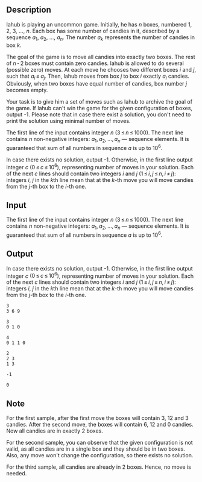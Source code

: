 ## Description

<div><p>Iahub is playing an uncommon game. Initially, he has <span class="tex-span"><i>n</i></span> boxes, numbered 1, 2, 3, <span class="tex-span">...</span>, <span class="tex-span"><i>n</i></span>. Each box has some number of candies in it, described by a sequence <span class="tex-span"><i>a</i><sub class="lower-index">1</sub></span>, <span class="tex-span"><i>a</i><sub class="lower-index">2</sub></span>, <span class="tex-span">...</span>, <span class="tex-span"><i>a</i><sub class="lower-index"><i>n</i></sub></span>. The number <span class="tex-span"><i>a</i><sub class="lower-index"><i>k</i></sub></span> represents the number of candies in box <span class="tex-span"><i>k</i></span>. </p><p>The goal of the game is to move all candies into <span class="tex-font-style-bf">exactly</span> two boxes. The rest of <span class="tex-span"><i>n</i> - 2</span> boxes must contain <span class="tex-font-style-bf">zero</span> candies. Iahub is allowed to do several (possible zero) moves. At each move he chooses two different boxes <span class="tex-span"><i>i</i></span> and <span class="tex-span"><i>j</i></span>, such that <span class="tex-span"><i>a</i><sub class="lower-index"><i>i</i></sub> ≤ <i>a</i><sub class="lower-index"><i>j</i></sub></span>. Then, Iahub moves from box <span class="tex-span"><i>j</i></span> to box <span class="tex-span"><i>i</i></span> exactly <span class="tex-span"><i>a</i><sub class="lower-index"><i>i</i></sub></span> candies. Obviously, when two boxes have equal number of candies, box number <span class="tex-span"><i>j</i></span> becomes empty.</p><p>Your task is to give him a set of moves such as Iahub to archive the goal of the game. If Iahub can't win the game for the given configuration of boxes, output -1. Please note that in case there exist a solution, you don't need to print the solution using minimal number of moves.</p></div><div class="input-specification"><p>The first line of the input contains integer <span class="tex-span"><i>n</i></span> (<span class="tex-span">3 ≤ <i>n</i> ≤ 1000</span>). The next line contains <span class="tex-span"><i>n</i></span> non-negative integers: <span class="tex-span"><i>a</i><sub class="lower-index">1</sub>, <i>a</i><sub class="lower-index">2</sub>, ..., <i>a</i><sub class="lower-index"><i>n</i></sub></span> — sequence elements. It is guaranteed that sum of all numbers in sequence <span class="tex-span"><i>a</i></span> is up to <span class="tex-span">10<sup class="upper-index">6</sup></span>. </p></div><div class="output-specification"><p>In case there exists no solution, output -1. Otherwise, in the first line output integer <span class="tex-span"><i>c</i></span> <span class="tex-span">(0 ≤ <i>c</i> ≤ 10<sup class="upper-index">6</sup>)</span>, representing number of moves in your solution. Each of the next <span class="tex-span"><i>c</i></span> lines should contain two integers <span class="tex-span"><i>i</i></span> and <span class="tex-span"><i>j</i></span> <span class="tex-span">(1 ≤ <i>i</i>, <i>j</i> ≤ <i>n</i>, <i>i</i> ≠ <i>j</i>)</span>: integers <span class="tex-span"><i>i</i></span>, <span class="tex-span"><i>j</i></span> in the <span class="tex-span"><i>k</i></span>th line mean that at the <span class="tex-span"><i>k</i></span>-th move you will move candies from the <span class="tex-span"><i>j</i></span>-th box to the <span class="tex-span"><i>i</i></span>-th one.</p></div>

## Input

<p>The first line of the input contains integer <span class="tex-span"><i>n</i></span> (<span class="tex-span">3 ≤ <i>n</i> ≤ 1000</span>). The next line contains <span class="tex-span"><i>n</i></span> non-negative integers: <span class="tex-span"><i>a</i><sub class="lower-index">1</sub>, <i>a</i><sub class="lower-index">2</sub>, ..., <i>a</i><sub class="lower-index"><i>n</i></sub></span> — sequence elements. It is guaranteed that sum of all numbers in sequence <span class="tex-span"><i>a</i></span> is up to <span class="tex-span">10<sup class="upper-index">6</sup></span>. </p>

## Output

<p>In case there exists no solution, output -1. Otherwise, in the first line output integer <span class="tex-span"><i>c</i></span> <span class="tex-span">(0 ≤ <i>c</i> ≤ 10<sup class="upper-index">6</sup>)</span>, representing number of moves in your solution. Each of the next <span class="tex-span"><i>c</i></span> lines should contain two integers <span class="tex-span"><i>i</i></span> and <span class="tex-span"><i>j</i></span> <span class="tex-span">(1 ≤ <i>i</i>, <i>j</i> ≤ <i>n</i>, <i>i</i> ≠ <i>j</i>)</span>: integers <span class="tex-span"><i>i</i></span>, <span class="tex-span"><i>j</i></span> in the <span class="tex-span"><i>k</i></span>th line mean that at the <span class="tex-span"><i>k</i></span>-th move you will move candies from the <span class="tex-span"><i>j</i></span>-th box to the <span class="tex-span"><i>i</i></span>-th one.</p>





```input1
3
3 6 9

```




```input2
3
0 1 0

```




```input3
4
0 1 1 0

```




```output1
2
2 3
1 3

```




```output2
-1
```




```output3
0

```



## Note

<p>For the first sample, after the first move the boxes will contain 3, 12 and 3 candies. After the second move, the boxes will contain 6, 12 and 0 candies. Now all candies are in exactly 2 boxes.</p><p>For the second sample, you can observe that the given configuration is not valid, as all candies are in a single box and they should be in two boxes. Also, any move won't change the configuration, so there exists no solution.</p><p>For the third sample, all candies are already in 2 boxes. Hence, no move is needed.</p>
